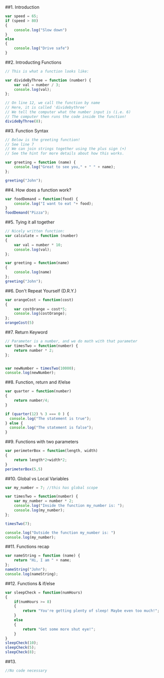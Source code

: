 ##1. Introduction
```script.js
var speed = 65;
if (speed > 80) 
{
	console.log("Slow down")
} 
else 
{
	console.log("Drive safe")
}
```
##2. Introducting Functions
```script.js
// This is what a function looks like:

var divideByThree = function (number) {
    var val = number / 3;
    console.log(val);
};

// On line 12, we call the function by name
// Here, it is called 'dividebythree'
// We tell the computer what the number input is (i.e. 6)
// The computer then runs the code inside the function!
divideByThree(8);
```
##3. Function Syntax
```script.js
// Below is the greeting function!
// See line 7
// We can join strings together using the plus sign (+)
// See the hint for more details about how this works.

var greeting = function (name) {
    console.log("Great to see you," + " " + name);
};

greeting("John");

```
##4. How does a function work?
```script.js
var foodDemand = function(food) {
    console.log("I want to eat "+ food);
}
foodDemand("Pizza");
```
##5. Tying it all together
```script.js
// Nicely written function:
var calculate = function (number) 
{
    var val = number * 10;
    console.log(val);
};

var greeting = function(name) 
{
    console.log(name)
};
greeting("John");
```
##6. Don't Repeat Yourself (D.R.Y.)
```script.js
var orangeCost = function(cost)
{
    var costOrange = cost*5;
    console.log(costOrange);
};
orangeCost(5)
```
##7. Return Keyword
```script.js
// Parameter is a number, and we do math with that parameter
var timesTwo = function(number) {
    return number * 2;
};


var newNumber = timesTwo(10000);
console.log(newNumber);
```
##8. Function, return and if/else
```script.js
var quarter = function(number)
{
    return number/4;
}

if (quarter(12) % 3 === 0 ) {
  console.log("The statement is true");
} else {
  console.log("The statement is false");
}

```
##9. Functions with two parameters
```script.js
var perimeterBox = function(length, width)
{
    return length*2+width*2;    
}
perimeterBox(5,5)
```
##10. Global vs Local Variables
```script.js
var my_number = 7; //this has global scope

var timesTwo = function(number) {
    var my_number = number * 2;
    console.log("Inside the function my_number is: ");
    console.log(my_number);
}; 

timesTwo(7);

console.log("Outside the function my_number is: ")
console.log(my_number);
```
##11. Functions recap
```script.js
var nameString = function (name) {
	return "Hi, I am " + name;
};
nameString("John");
console.log(nameString);
```
##12. Functions & if/else
```script.js
var sleepCheck = function(numHours)
{
    if(numHours >= 8)
    {
        return "You're getting plenty of sleep! Maybe even too much!";
    }
    else
    {
        return "Get some more shut eye!"; 
    }
}
sleepCheck(10);
sleepCheck(5);
sleepCheck(8);
```
##13.
```script.js
//No code necessary
```
